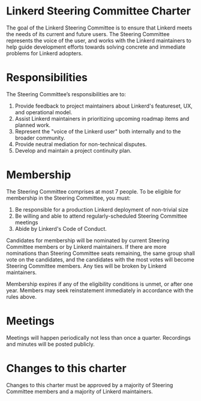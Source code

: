 # Linkerd Steering Committee Charter

The goal of the Linkerd Steering Committee is to ensure that Linkerd meets the
needs of its current and future users. The Steering Committee represents the
voice of the user, and works with the Linkerd maintainers to help guide
development efforts towards solving concrete and immediate problems for Linkerd
adopters.

# Responsibilities

The Steering Committee’s responsibilities are to:

1. Provide feedback to project maintainers about Linkerd's featureset, UX, and
   operational model.
2. Assist Linkerd maintainers in prioritizing upcoming roadmap items and
   planned work.
3. Represent the "voice of the Linkerd user" both internally and to the broader
   community.
4. Provide neutral mediation for non-technical disputes.
5. Develop and maintain a project continuity plan.

# Membership

The Steering Committee comprises at most 7 people. To be eligible for
membership in the Steering Committee, you must:

1. Be responsible for a production Linkerd deployment of non-trivial size
2. Be willing and able to attend regularly-scheduled Steering Committee
   meetings
3. Abide by Linkerd's Code of Conduct.

Candidates for membership will be nominated by current Steering Committee
members or by Linkerd maintainers. If there are more nominations than Steering
Committee seats remaining, the same group shall vote on the candidates, and the
candidates with the most votes will become Steering Committee members. Any ties
will be broken by Linkerd maintainers.

Membership expires if any of the eligibility conditions is unmet, or after one
year. Members may seek reinstatement immediately in accordance with the rules
above.

# Meetings

Meetings will happen periodically not less than once a quarter. Recordings and
minutes will be posted publicly.

# Changes to this charter

Changes to this charter must be approved by a majority of Steering Committee
members and a majority of Linkerd maintainers.

